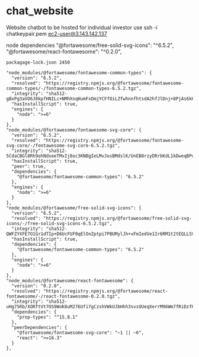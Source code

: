 # chat_website
Website chatbot to be hosted for individual investor use
ssh -i chatkeypair.pem ec2-user@3.143.142.137

node dependencies
"@fortawesome/free-solid-svg-icons": "^6.5.2",
    "@fortawesome/react-fontawesome": "^0.2.0",

    packagage-lock.json 2450

    "node_modules/@fortawesome/fontawesome-common-types": {
      "version": "6.5.2",
      "resolved": "https://registry.npmjs.org/@fortawesome/fontawesome-common-types/-/fontawesome-common-types-6.5.2.tgz",
      "integrity": "sha512-gBxPg3aVO6J0kpfHNILc+NMhXnqHumFxOmjYCFfOiLZfwhnnfhtsdA2hfJlDnj+8PjAs6kKQPenOTKj3Rf7zHw==",
      "hasInstallScript": true,
      "engines": {
        "node": ">=6"
      }
    },
    "node_modules/@fortawesome/fontawesome-svg-core": {
      "version": "6.5.2",
      "resolved": "https://registry.npmjs.org/@fortawesome/fontawesome-svg-core/-/fontawesome-svg-core-6.5.2.tgz",
      "integrity": "sha512-5CdaCBGl8Rh9ohNdxeeTMxIj8oc3KNBgIeLMvJosBMdslK/UnEB8rzyDRrbKdL1kDweqBPo4GT9wvnakHWucZw==",
      "hasInstallScript": true,
      "peer": true,
      "dependencies": {
        "@fortawesome/fontawesome-common-types": "6.5.2"
      },
      "engines": {
        "node": ">=6"
      }
    },
    "node_modules/@fortawesome/free-solid-svg-icons": {
      "version": "6.5.2",
      "resolved": "https://registry.npmjs.org/@fortawesome/free-solid-svg-icons/-/free-solid-svg-icons-6.5.2.tgz",
      "integrity": "sha512-QWFZYXFE7O1Gr1dTIp+D6UcFUF0qElOnZptpi7PBUMylJh+vFmIedVe1Ir6RM1t2tEQLLSV1k7bR4o92M+uqlw==",
      "hasInstallScript": true,
      "dependencies": {
        "@fortawesome/fontawesome-common-types": "6.5.2"
      },
      "engines": {
        "node": ">=6"
      }
    },
    "node_modules/@fortawesome/react-fontawesome": {
      "version": "0.2.0",
      "resolved": "https://registry.npmjs.org/@fortawesome/react-fontawesome/-/react-fontawesome-0.2.0.tgz",
      "integrity": "sha512-uHg75Rb/XORTtVt7OS9WoK8uM276Ufi7gCzshVWkUJbHhh3svsUUeqXerrM96Wm7fRiDzfKRwSoahhMIkGAYHw==",
      "dependencies": {
        "prop-types": "^15.8.1"
      },
      "peerDependencies": {
        "@fortawesome/fontawesome-svg-core": "~1 || ~6",
        "react": ">=16.3"
      }
    },